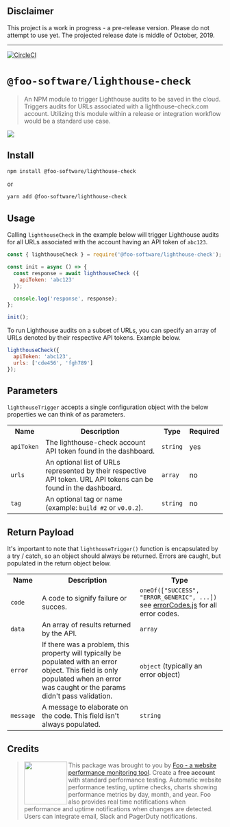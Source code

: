 ## Disclaimer

This project is a work in progress - a pre-release version. Please do not attempt to use yet. The projected release date is middle of October, 2019.

***

[![CircleCI](https://circleci.com/gh/foo-software/lighthouse-check.svg?style=svg)](https://circleci.com/gh/foo-software/lighthouse-check)

# `@foo-software/lighthouse-check`

> An NPM module to trigger Lighthouse audits to be saved in the cloud. Triggers audits for URLs associated with a lighthouse-check.com account. Utilizing this module within a release or integration workflow would be a standard use case.

<img src="https://s3.amazonaws.com/foo.software/images/marketing/screenshots/lighthouse-audit-report.png" />

## Install

```bash
npm install @foo-software/lighthouse-check
```

or

```bash
yarn add @foo-software/lighthouse-check
```

## Usage

Calling `lighthouseCheck` in the example below will trigger Lighthouse audits for all URLs associated with the account having an API token of `abc123`.

```javascript
const { lighthouseCheck } = require('@foo-software/lighthouse-check');

const init = async () => {
  const response = await lighthouseCheck ({
    apiToken: 'abc123'
  });

  console.log('response', response);
};

init();
```

To run Lighthouse audits on a subset of URLs, you can specify an array of URLs denoted by their respective API tokens. Example below.

```javascript
lighthouseCheck({
  apiToken: 'abc123',
  urls: ['cde456', 'fgh789']
});
```

## Parameters

`lighthouseTrigger` accepts a single configuration object with the below properties we can think of as parameters.

<table>
  <tr>
    <th>Name</th>
    <th>Description</th>
    <th>Type</th>
    <th>Required</th>
  </tr>
  <tr>
    <td><code>apiToken</code></td>
    <td>The lighthouse-check account API token found in the dashboard.</td>
    <td><code>string</code></td>
    <td>yes</td>
  </tr>
  <tr>
    <td><code>urls</code></td>
    <td>An optional list of URLs represented by their respective API token. URL API tokens can be found in the dashboard.</td>
    <td><code>array</code></td>
    <td>no</td>
  </tr>
  <tr>
    <td><code>tag</code></td>
    <td>An optional tag or name (example: <code>build #2</code> or <code>v0.0.2</code>).</td>
    <td><code>string</code></td>
    <td>no</td>
  </tr>
</table>

## Return Payload

It's important to note that `lighthouseTrigger()` function is encapsulated by a try / catch, so an object should always be returned. Errors are caught, but populated in the return object below.

<table>
  <tr>
    <th>Name</th>
    <th>Description</th>
    <th>Type</th>
  </tr>
  <tr>
    <td><code>code</code></td>
    <td>A code to signify failure or succes.</td>
    <td><code>oneOf(["SUCCESS", "ERROR_GENERIC", ...])</code> see <a href="src/errorCodes.js">errorCodes.js</a> for all error codes.</td>
  </tr>
  <tr>
    <td><code>data</code></td>
    <td>An array of results returned by the API.</td>
    <td><code>array</code></td>
  </tr>
  <tr>
    <td><code>error</code></td>
    <td>If there was a problem, this property will typically be populated with an error object. This field is only populated when an error was caught or the params didn't pass validation.</td>
    <td><code>object</code> (typically an error object)</td>
  </tr>
  <tr>
    <td><code>message</code></td>
    <td>A message to elaborate on the code. This field isn't always populated.</td>
    <td><code>string</code></td>
  </tr>
</table>

## Credits

> <img src="https://s3.amazonaws.com/foo.software/images/logo-200x200.png" width="100" height="100" align="left" /> This package was brought to you by [Foo - a website performance monitoring tool](https://www.foo.software). Create a **free account** with standard performance testing. Automatic website performance testing, uptime checks, charts showing performance metrics by day, month, and year. Foo also provides real time notifications when performance and uptime notifications when changes are detected. Users can integrate email, Slack and PagerDuty notifications.
